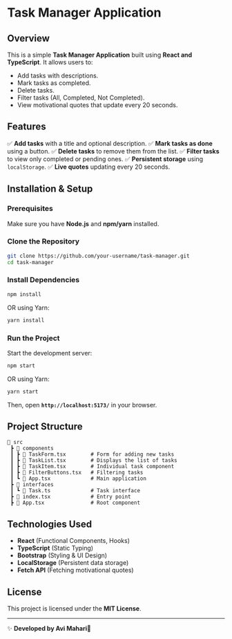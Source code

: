 
# Task Manager Application

## Overview

This is a simple **Task Manager Application** built using **React and TypeScript**. It allows users to:

- Add tasks with descriptions.
- Mark tasks as completed.
- Delete tasks.
- Filter tasks (All, Completed, Not Completed).
- View motivational quotes that update every 20 seconds.

## Features

✅ **Add tasks** with a title and optional description.
✅ **Mark tasks as done** using a button.
✅ **Delete tasks** to remove them from the list.
✅ **Filter tasks** to view only completed or pending ones.
✅ **Persistent storage** using `localStorage`.
✅ **Live quotes** updating every 20 seconds.

## Installation & Setup

### Prerequisites

Make sure you have **Node.js** and **npm/yarn** installed.

### Clone the Repository

```sh
git clone https://github.com/your-username/task-manager.git
cd task-manager
```

### Install Dependencies

```sh
npm install
```

OR using Yarn:

```sh
yarn install
```

### Run the Project

Start the development server:

```sh
npm start
```

OR using Yarn:

```sh
yarn start
```

Then, open **`http://localhost:5173/`** in your browser.

## Project Structure

```
📂 src
 ┣ 📂 components
 ┃ ┣ 📜 TaskForm.tsx        # Form for adding new tasks
 ┃ ┣ 📜 TaskList.tsx        # Displays the list of tasks
 ┃ ┣ 📜 TaskItem.tsx        # Individual task component
 ┃ ┣ 📜 FilterButtons.tsx   # Filtering tasks
 ┃ ┗ 📜 App.tsx             # Main application
 ┣ 📂 interfaces
 ┃ ┗ 📜 Task.ts             # Task interface
 ┣ 📜 index.tsx             # Entry point
 ┣ 📜 App.tsx               # Root component
```

## Technologies Used

- **React** (Functional Components, Hooks)
- **TypeScript** (Static Typing)
- **Bootstrap** (Styling & UI Design)
- **LocalStorage** (Persistent data storage)
- **Fetch API** (Fetching motivational quotes)

## License

This project is licensed under the **MIT License**.

---

✨ **Developed by Avi Mahari**🚀



